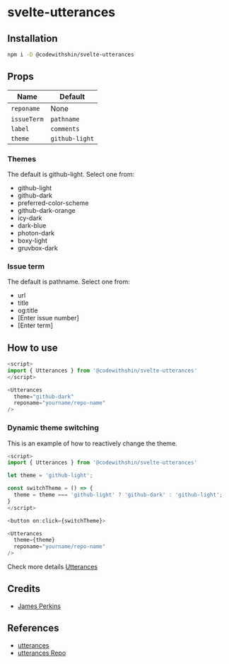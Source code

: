 # svelte-utterances

## Installation

```sh
npm i -D @codewithshin/svelte-utterances
```

## Props

| Name        | Default        |
| ----------- | -------------- |
| `reponame`  | None           |
| `issueTerm` | `pathname`     |
| `label`     | `comments`     |
| `theme`     | `github-light` |

### Themes

The default is github-light. Select one from:

- github-light
- github-dark
- preferred-color-scheme
- github-dark-orange
- icy-dark
- dark-blue
- photon-dark
- boxy-light
- gruvbox-dark

### Issue term

The default is pathname. Select one from:

- url
- title
- og:title
- [Enter issue number]
- [Enter term]

## How to use

```js
<script>
import { Utterances } from '@codewithshin/svelte-utterances'
</script>

<Utterances 
  theme="github-dark"
  reponame="yourname/repo-name"
/>
```

### Dynamic theme switching

This is an example of how to reactively change the theme.

```js
<script>
import { Utterances } from '@codewithshin/svelte-utterances'

let theme = 'github-light';

const switchTheme = () => {
  theme = theme === 'github-light' ? 'github-dark' : 'github-light';
}
</script>

<button on:click={switchTheme}>

<Utterances 
  theme={theme}
  reponame="yourname/repo-name"
/>
```

Check more details [Utterances](https://utteranc.es/)

## Credits

- [James Perkins](https://www.jamesperkins.dev/post/supercharge-your-astro-blog)

## References

- [utterances](https://utteranc.es/)
- [utterances Repo](https://github.com/utterance/utterances)